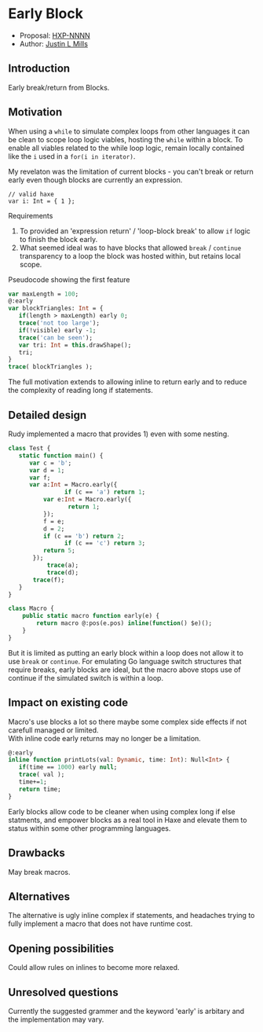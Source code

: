 # Early Block

* Proposal: [HXP-NNNN](0000-early-block.md)
* Author: [Justin L Mills](https://github.com/nanjizal)

## Introduction

Early break/return from Blocks.

## Motivation

When using a ```while``` to simulate complex loops from other languages it can be clean to scope loop logic viables, hosting the ```while``` within a block.
To enable all viables related to the while loop logic, remain locally contained like the ```i``` used in a ```for(i in iterator)```.

My revelaton was the limitation of current blocks - you can't break or return early even though blocks are currently an expression.
```
// valid haxe 
var i: Int = { 1 };
```
Requirements
1) To provided an 'expression return' / 'loop-block break' to allow ```if``` logic to finish the block early.
2) What seemed ideal was to have blocks that allowed ```break``` / ```continue``` transparency to a loop the block was hosted within, but retains local scope.

Pseudocode showing the first feature
```Haxe
var maxLength = 100;
@:early
var blockTriangles: Int = {
   if(length > maxLength) early 0;
   trace('not too large');
   if(!visible) early -1;
   trace('can be seen');
   var tri: Int = this.drawShape();
   tri;
}
trace( blockTriangles );
```
The full motivation extends to allowing inline to return early and to reduce the complexity of reading long if statements.


## Detailed design

Rudy implemented a macro that provides 1) even with some nesting.
```Haxe
class Test {
   static function main() {
      var c = 'b';
      var d = 1;
      var f;
      var a:Int = Macro.early({
			    if (c == 'a') return 1;
          var e:Int = Macro.early({
    		     return 1;
          });
          f = e;
          d = 2;
          if (c == 'b') return 2;
			    if (c == 'c') return 3;
          return 5;
       });
		   trace(a);
		   trace(d);
       trace(f);
   }
}
```
  
```Haxe
class Macro {
	public static macro function early(e) {
		return macro @:pos(e.pos) inline(function() $e)();
	}
}
```
But it is limited as putting an early block within a loop does not allow it to use ```break``` or ```continue```.
For emulating Go language switch structures that require breaks, early blocks are ideal, but the macro above stops use of continue if the simulated switch is within a loop. 

## Impact on existing code

Macro's use blocks a lot so there maybe some complex side effects if not carefull managed or limited.  
With inline code early returns may no longer be a limitation.
```Haxe
@:early
inline function printLots(val: Dynamic, time: Int): Null<Int> {
   if(time == 1000) early null;
   trace( val );
   time+=1;
   return time;
}
```
Early blocks allow code to be cleaner when using complex long if else statments, and empower blocks as a real tool in Haxe and elevate them to status within some other programming languages.

## Drawbacks

May break macros.

## Alternatives

The alternative is ugly inline complex if statements, and headaches trying to fully implement a macro that does not have runtime cost.

## Opening possibilities

Could allow rules on inlines to become more relaxed.

## Unresolved questions

Currently the suggested grammer and the keyword 'early' is arbitary and the implementation may vary.


